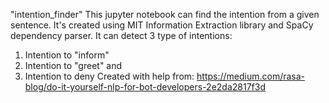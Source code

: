 "intention_finder" 
This jupyter notebook can find the intention from a given sentence.
It's created using MIT Information Extraction library and SpaCy dependency parser.
It can detect 3 type of intentions:
  1. Intention to "inform"
  2. Intention to "greet" and
  3. Intention to deny
Created with help from: https://medium.com/rasa-blog/do-it-yourself-nlp-for-bot-developers-2e2da2817f3d
